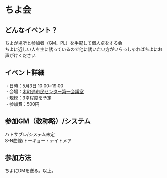 # ちよ会
## どんなイベント？
 ちよが場所と参加者（GM、PL）を手配して個人卓をする会  
 ちよに近しい人を主に誘っているので他に誘いたい方がいらっしゃればちよにお声がけください
 
 
## イベント詳細
 ・日時：5月3日 10:00~19:00  
 ・会場：[木町通市民センター第一会議室](http://www.hm-sendai.jp/siminc/sisetu/aoba17.html)  
 ・規模：3卓程度を予定  
 ・参加費：500円
 
 
## 参加GM（敬称略）/システム
 ハトサブレ/システム未定  
 S-N曲線/トーキョー・ナイトメア
 
 
## 参加方法
 ちよにDMを送る。以上。  


